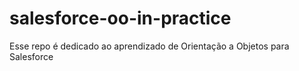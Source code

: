# salesforce-oo-in-practice
Esse repo é dedicado ao aprendizado de Orientação a Objetos para Salesforce

